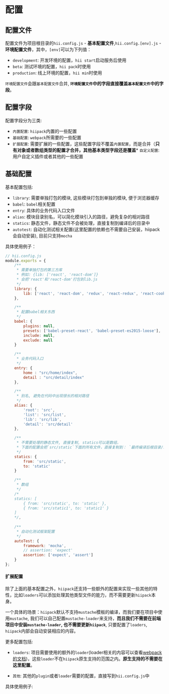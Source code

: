 # 配置



## 配置文件

配置文件为项目根目录的`hii.config.js` - **基本配置文件**,`hii.config.[env].js` - **环境配置文件**，其中，`[env]`可以为下列值：

* `development`: 开发环境的配置，`hii start`启动服务后使用
* `beta`: 测试环境的配置，`hii pack`时使用
* `production`: 线上环境的配置，`hii min`时使用

`环境配置文件`会跟`基本配置文件`合并, **`环境配置文件`中的字段直接覆盖`基本配置文件`中的字段**。



## 配置字段

配置字段分为三类:

* `内置配置`: `hiipack`内置的一些配置
* `基础配置`: `webpack`所需要的一些配置
* `扩展配置`: 需要扩展的一些配置，这些配置字段不覆盖`内置配置`，而是合并（**只有对象或者数组类型的配置才合并，其他基本类型字段还是覆盖*** `自定义配置`: 用户自定义插件或者其他的一些配置



## 基础配置

基本配置包括:

* `library`: 需要单独打包的模块, 这些模块打包到单独的模块, 便于浏览器缓存
* `babel`: `babel`相关配置
* `entry`: 具体的业务代码入口文件
* `alias`: 模块目录别名，可以简化模块引入的路径，避免复杂的相对路径
* `statics`: 静态文件，静态文件不会被处理，直接复制到编译后的目录中
* `autotest`: 自动化测试相关配置(这里配置的依赖也不需要自己安装，hiipack会自动安装), 目前只支持`mocha`

具体使用例子：

```javascript
// hii.config.js
module.exports = { 
    /**
     * 需要单独打包的第三方库 
     * 例如: {lib: ['react', 'react-dom']} 
     * 会把'react'和'react-dom'打包到lib.js
     */ 
    library: { 
        lib: ['react', 'react-dom', 'redux', 'react-redux', 'react-cookie'] 
    }, 

    /**
     * 配置babel相关东西
     */ 
    babel: { 
        plugins: null, 
        presets: ['babel-preset-react', 'babel-preset-es2015-loose'], 
        include: null, 
        exclude: null 
    } 

    /** 
     * 业务代码入口
     */ 
    entry: { 
        home : "src/home/index", 
        detail : "src/detail/index" 
    }, 

    /** 
     * 别名, 避免在代码中出现很长的相对路径 
     */ 
    alias: { 
        'root': 'src', 
        'list': 'src/list', 
        'lib': 'src/lib', 
        'detail': 'src/detail' 
    }, 

    /** 
     * 不需要处理的静态文件, 直接复制, statics可以是数组， 
     * 下面的配置会把`src/static`下面的所有文件，直接复制到： `最终编译后根目录/static`下面 
     */ 
    statics: { 
        from: 'src/static', 
        to: 'static' 
    } 

    /** 
     * 数组 
     */ 
    /* 
    statics: [ 
        { from: 'src/static', to: 'static' }, 
        { from: 'src/static1', to: 'static1' } 
    ] 
    */, 
    
    /** 
     * 自动化测试框架配置 
     */ 
    autoTest: { 
        framework: 'mocha', 
        // assertion: 'expect' 
        assertion: ['expect', 'assert'] 
    }
};
```

#### 扩展配置

除了上面的基本配置之外，`hiipack`还支持一些额外的配置来实现一些其他的特性，比如`loaders`可以添加处理其他类型文件的能力，而不需要更新`hiipack`本身。

一个具体的场景：`hiipack`默认不支持`mustache`模板的编译，而我们要在项目中使用`mustache`, 我们可以自己配置`mustache-loader`来支持，**而且我们不需要在前端项目中安装`mustache-loader`, 也不需要更新`hiipack`**, 只要配置了`loaders`, `hiipack`内部会自动安装相应的内容。

更多配置包括:

* `loaders`: 项目需要使用的额外的`loader`(loader相关的内容可以查看[webpack的文档](https://webpack.github.io/docs/loaders.html))，这些`loader`不在`hiipack`原生支持的范围之内。**原生支持的不需要在这里配置**。

* `其他`: 其他的`plugin`或者`loader`需要的配置，直接写到`hii.config.js`中

具体使用例子:

```javascript

```
